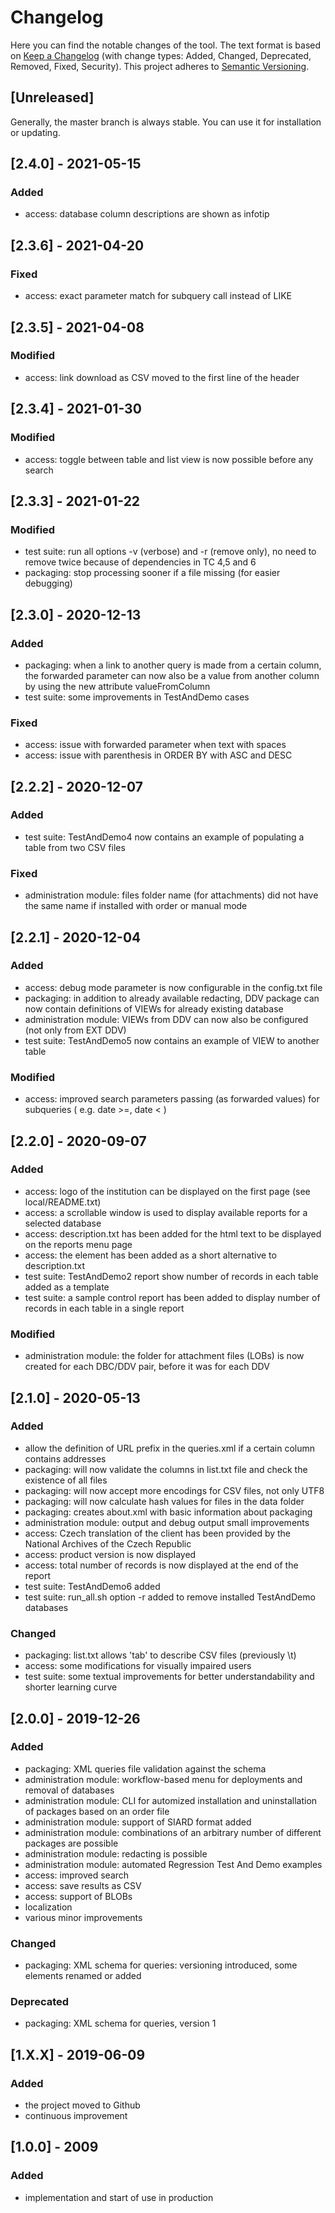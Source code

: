 # Changelog
Here you can find the notable changes of the tool. The text format is based on [Keep a Changelog](https://keepachangelog.com/en/1.0.0/) (with change types: Added, Changed, Deprecated, Removed, Fixed, Security).
This project adheres to [Semantic Versioning](https://semver.org/spec/v2.0.0.html).

## [Unreleased]
Generally, the master branch is always stable. You can use it for installation or updating.

## [2.4.0] - 2021-05-15
### Added
- access: database column descriptions are shown as infotip

## [2.3.6] - 2021-04-20
### Fixed
- access: exact parameter match for subquery call instead of LIKE

## [2.3.5] - 2021-04-08
### Modified
- access: link download as CSV moved to the first line of the header

## [2.3.4] - 2021-01-30
### Modified
- access: toggle between table and list view is now possible before any search

## [2.3.3] - 2021-01-22
### Modified
- test suite: run all options -v (verbose) and -r (remove only), no need to remove twice because of dependencies in TC 4,5 and 6
- packaging: stop processing sooner if a file missing (for easier debugging)

## [2.3.0] - 2020-12-13
### Added
- packaging: when a link to another query is made from a certain column, the forwarded parameter can now also be a value from another column by using the new attribute valueFromColumn
- test suite: some improvements in TestAndDemo cases
### Fixed
- access: issue with forwarded parameter when text with spaces
- access: issue with parenthesis in ORDER BY with ASC and DESC

## [2.2.2] - 2020-12-07
### Added
- test suite: TestAndDemo4 now contains an example of populating a table from two CSV files
### Fixed
- administration module: files folder name (for attachments) did not have the same name if installed with order or manual mode

## [2.2.1] - 2020-12-04
### Added
- access: debug mode parameter is now configurable in the config.txt file
- packaging: in addition to already available redacting, DDV package can now contain definitions of VIEWs for already existing database
- administration module: VIEWs from DDV can now also be configured (not only from EXT DDV)
- test suite: TestAndDemo5 now contains an example of VIEW to another table
### Modified
- access: improved search parameters passing (as forwarded values) for subqueries ( e.g. date >=, date < )

## [2.2.0] - 2020-09-07
### Added
- access: logo of the institution can be displayed on the first page (see local/README.txt)
- access: a scrollable window is used to display available reports for a selected database
- access: description.txt has been added for the html text to be displayed on the reports menu page
- access: the <overview> element has been added as a short alternative to description.txt
- test suite: TestAndDemo2 report show number of records in each table added as a template
- test suite: a sample control report has been added to display number of records in each table in a single report
### Modified
- administration module: the folder for attachment files (LOBs) is now created for each DBC/DDV pair, before it was for each DDV

## [2.1.0] - 2020-05-13
### Added
- allow the definition of URL prefix in the queries.xml if a certain column contains addresses
- packaging: will now validate the columns in list.txt file and check the existence of all files
- packaging: will now accept more encodings for CSV files, not only UTF8
- packaging: will now calculate hash values for files in the data folder
- packaging: creates about.xml with basic information about packaging
- administration module: output and debug output small improvements
- access: Czech translation of the client has been provided by the National Archives of the Czech Republic
- access: product version is now displayed
- access: total number of records is now displayed at the end of the report
- test suite: TestAndDemo6 added
- test suite: run_all.sh option -r added to remove installed TestAndDemo databases
### Changed
- packaging: list.txt allows 'tab' to describe CSV files (previously \\t)
- access: some modifications for visually impaired users
- test suite: some textual improvements for better understandability and shorter learning curve

## [2.0.0] - 2019-12-26
### Added
- packaging: XML queries file validation against the schema 
- administration module: workflow-based menu for deployments and removal of databases
- administration module: CLI for automized installation and uninstallation of packages based on an order file
- administration module: support of SIARD format added
- administration module: combinations of an arbitrary number of different packages are possible
- administration module: redacting is possible
- administration module: automated Regression Test And Demo examples
- access: improved search
- access: save results as CSV
- access: support of BLOBs
- localization
- various minor improvements

### Changed
- packaging: XML schema for queries: versioning introduced, some elements renamed or added

### Deprecated
- packaging: XML schema for queries, version 1

## [1.X.X] - 2019-06-09
### Added
- the project moved to Github
- continuous improvement

## [1.0.0] - 2009
### Added
- implementation and start of use in production
